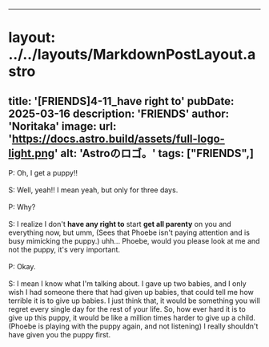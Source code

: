 
---
# layout: ../../layouts/MarkdownPostLayout.astro
title: '[FRIENDS]4-11_have right to'
pubDate: 2025-03-16
description: 'FRIENDS'
author: 'Noritaka'
image:
    url: 'https://docs.astro.build/assets/full-logo-light.png'
    alt: 'Astroのロゴ。'
tags: ["FRIENDS",]
---

P: Oh, I get a puppy!!<br>
<br>
S: Well, yeah!! I mean yeah, but only for three days.<br>
<br>
P: Why?<br>
<br>
S: I realize I don't **have any right to** start **get all parenty** on you and everything now, but umm, (Sees that Phoebe isn't paying attention and is busy mimicking the puppy.) uhh... Phoebe, would you please look at me and not the puppy, it's very important. <br>
<br>
P: Okay.<br>
<br>
S: I mean I know what I'm talking about. I gave up two babies, and I only wish I had someone there that had given up babies, that could tell me how terrible it is to give up babies. I just think that, it would be something you will regret every single day for the rest of your life. So, how ever hard it is to give up this puppy, it would be like a million times harder to give up a child. (Phoebe is playing with the puppy again, and not listening) I really shouldn't have given you the puppy first.<br>
<br>
